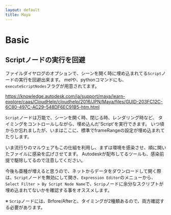 ```yaml
---
layout: default
title: Maya
---
```


# Basic

## Scriptノードの実行を回避

ファイルダイヤログのオプションで、シーンを開く時に埋め込まれてる`Script`ノードの実行を回避出来ます。
melや、pythonコマンドにも、`executeScriptNodes`フラグが用意されてます。

https://knowledge.autodesk.com/ja/support/maya/learn-explore/caas/CloudHelp/cloudhelp/2016/JPN/Maya/files/GUID-203FC12C-6C80-497C-AC29-548DF6EC91B5-htm.html

`Script`ノードは万能で、シーンを開く時、閉じる時、レンダリング時など、
タイミングをコントロールしながら、埋め込んだ'Script'を実行できます。
いつ頃からか忘れましたが、いまはここに、標準でframeRangeの設定が埋め込まれてたりします。

いま流行りのマルウェアもこの仕組を利用し、まずは環境を感染させ、順に開いたファイルに感染を広げさせてます。
Autodeskが配布してるツールも、感染前提で駆除してるので注意してください。

今後も亜種が増えると思うので、ネットからデータをダウンロードして開く際は、`Script`ノードを無効にして開き、`Expression Editor`のメニューから、`Select Filter > By Script Node Name`で、`Scrip`ノードに余分なスクリプトが埋め込まれてないかを確認する事をオススメします。

※ `Scrip`ノードには、Brfore/Afterと、タイミングが2種類あるので、両方確認する必要があります。
